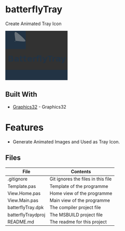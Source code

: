 # batterflyTray
Create Animated Tray Icon

![](batterflyTray.png) 


## Built With

* [Graphics32](https://github.com/graphics32) - Graphics32

# Features  
- Generate Animated Images and Used as Tray Icon.








## Files

| File | Contents | 
| --- | --- |
| .gitignore | Git ignores the files in this file |
| Template.pas | Template of the programme |
| View.Home.pas | Home view of the programme |
| View.Main.pas | Main view of the programme |
| batterflyTray.dpk | The compiler project file |
| batterflyTraydproj | The MSBUILD project file |
| README.md | The readme for this project |
